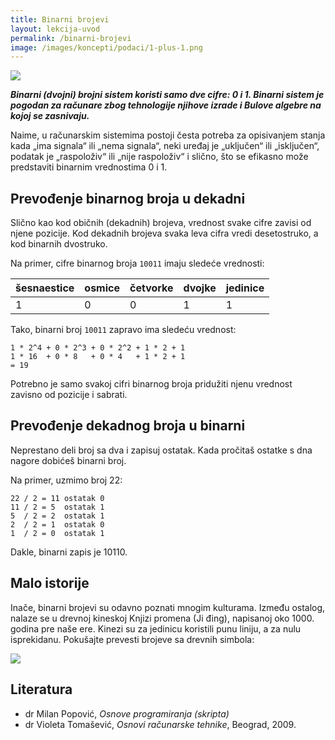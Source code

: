 ```yaml
---
title: Binarni brojevi
layout: lekcija-uvod
permalink: /binarni-brojevi
image: /images/koncepti/podaci/1-plus-1.png
---
```


![]({{page.image}})

***Binarni (dvojni) brojni sistem koristi samo dve cifre: 0 i 1. Binarni sistem je pogodan za računare zbog tehnologije njihove izrade i Bulove algebre na kojoj se zasnivaju.***

Naime, u računarskim sistemima postoji česta potreba za opisivanjem stanja kada „ima signala“ ili „nema signala“, neki uređaj je „uključen“ ili „isključen“, podatak je „raspoloživ“ ili „nije raspoloživ“ i slično, što se efikasno može predstaviti binarnim vrednostima 0 i 1.

## Prevođenje binarnog broja u dekadni

Slično kao kod običnih (dekadnih) brojeva, vrednost svake cifre zavisi od njene pozicije. Kod dekadnih brojeva svaka leva cifra vredi desetostruko, a kod binarnih dvostruko.

Na primer, cifre binarnog broja `10011` imaju sledeće vrednosti:

šesnaestice | osmice | četvorke | dvojke | jedinice
------------|--------|---------|-------|---------
1 | 0 | 0 | 1 | 1

Tako, binarni broj `10011` zapravo ima sledeću vrednost:

```
1 * 2^4 + 0 * 2^3 + 0 * 2^2 + 1 * 2 + 1
1 * 16  + 0 * 8   + 0 * 4   + 1 * 2 + 1
= 19
```

Potrebno je samo svakoj cifri binarnog broja pridužiti njenu vrednost zavisno od pozicije i sabrati.

## Prevođenje dekadnog broja u binarni

Neprestano deli broj sa dva i zapisuj ostatak. Kada pročitaš ostatke s dna nagore dobićeš binarni broj.

Na primer, uzmimo broj 22:

```
22 / 2 = 11 ostatak 0
11 / 2 = 5  ostatak 1
5  / 2 = 2  ostatak 1
2  / 2 = 1  ostatak 0
1  / 2 = 0  ostatak 1
```

Dakle, binarni zapis je 10110.

## Malo istorije

Inače, binarni brojevi su odavno poznati mnogim kulturama. Između ostalog, nalaze se u drevnoj kineskoj Knjizi promena (Ji đing), napisanoj oko 1000. godina pre naše ere. Kinezi su za jedinicu koristili punu liniju, a za nulu isprekidanu. Pokušajte prevesti brojeve sa drevnih simbola:

![](/images/koncepti/podaci/i-ching-binary.jpg)

## Literatura

- dr Milan Popović, *Osnove programiranja (skripta)*
- dr Violeta Tomašević, *Osnovi računarske tehnike*, Beograd, 2009.
